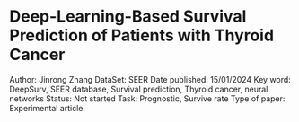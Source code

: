 # Deep-Learning-Based Survival Prediction of Patients with Thyroid Cancer

Author: Jinrong Zhang
DataSet: SEER
Date published: 15/01/2024
Key word: DeepSurv, SEER database, Survival prediction, Thyroid cancer, neural networks
Status: Not started
Task: Prognostic, Survive rate
Type of paper: Experimental article